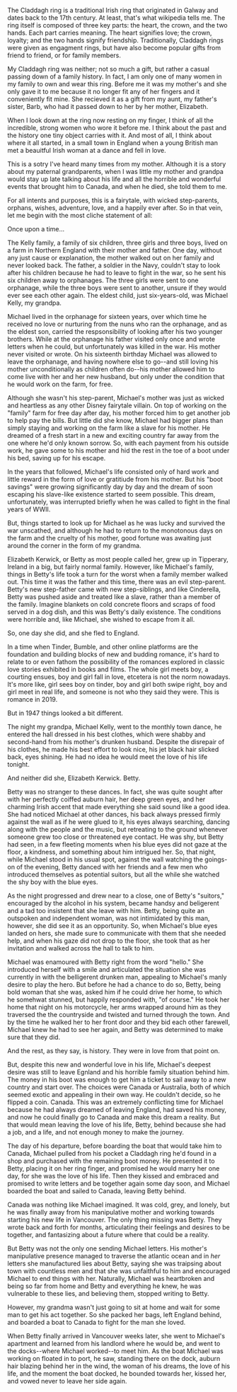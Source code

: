 The Claddagh ring is a traditional Irish ring that originated in Galway and dates back to the 17th century. At least, that's what wikipedia tells me. The ring itself is composed of three key parts: the heart, the crown, and the two hands. Each part carries meaning. The heart signifies love; the crown, loyalty; and the two hands signify friendship. Traditionally, Claddagh rings were given as engagment rings, but have also become popular gifts from friend to friend, or for family members. 

My Claddagh ring was neither; not so much a gift, but rather a casual passing down of a family history. In fact, I am only one of many women in my family to own and wear this ring. Before me it was my mother's and she only gave it to me because it no longer fit any of her fingers and it conveniently fit mine. She recieved it as a gift from my aunt, my father's sister, Barb, who had it passed down to her by her mother, Elizabeth. 

When I look down at the ring now resting on my finger, I think of all the incredible, strong women who wore it before me. I think about the past and the history one tiny object carries with it. And most of all, I think about where it all started, in a small town in England when a young British man met a beauitful Irish woman at a dance and fell in love. 

This is a sotry I've heard many times from my mother. Although it is a story about my paternal grandparents, when I was little my mother and grandpa would stay up late talking about his life and all the horrible and wonderful events that brought him to Canada, and when he died, she told them to me. 

For all intents and purposes, this is a fairytale, with wicked step-parents, orphans, wishes, adventure, love, and a happily ever after. So in that vein, let me begin with the most cliche statement of all:

Once upon a time...

The Kelly family, a family of six children, three girls and three boys, lived on a farm in Northern England with their mother and father. One day, without any just cause or explanation, the mother walked out on her family and never looked back. The father, a soldier in the Navy, couldn't stay to look after his children because he had to leave to fight in the war, so he sent his six children away to orphanages. The three girls were sent to one orphanage, while the three boys were sent to another, unsure if they would ever see each other again. The eldest child, just six-years-old, was Michael Kelly, my grandpa. 

Michael lived in the orphanage for sixteen years, over which time he received no love or nurturing from the nuns who ran the orphanage, and as the eldest son, carried the respsonsibility of looking after his two younger brothers. While at the orphanage his father visited only once and wrote letters when he could, but unfortunately was killed in the war. His mother never visited or wrote. On his sixteenth birthday Michael was allowed to leave the orphanage, and having nowhere else to go--and still loving his mother unconditionally as children often do--his mother allowed him to come live with her and her new husband, but only under the condition that he would work on the farm, for free. 

Although she wasn't his step-parent, Michael's mother was just as wicked and heartless as any other Disney fairytale villain. On top of working on the "family" farm for free day after day, his mother forced him to get another job to help pay the bills. But little did she know, Michael had bigger plans than simply staying and working on the farm like a slave for his mother. He dreamed of a fresh start in a new and exciting country far away from the one where he'd only known sorrow. So, with each payment from his outside work, he gave some to his mother and hid the rest in the toe of a boot under his bed, saving up for his escape. 

In the years that followed, Michael's life consisted only of hard work and little reward in the form of love or gratitiude from his mother. But his "boot savings" were growing significantly day by day and the dream of soon escaping his slave-like existence started to seem possible. This dream, unfortunately, was interrupted briefly when he was called to fight in the final years of WWII. 

But, things started to look up for Michael as he was lucky and survived the war unscathed, and although he had to return to the monotonous days on the farm and the cruelty of his mother, good fortune was awaiting just around the corner in the form of my grandma. 

Elizabeth Kerwick, or Betty as most people called her, grew up in Tipperary, Ireland in a big, but fairly normal family. However, like Michael's family, things in Betty's life took a turn for the worst when a family member walked out. This time it was the father and this time, there was an evil step-parent. Betty's new step-father came with new step-siblings, and like Cinderella, Betty was pushed aside and treated like a slave, rather than a member of the family. Imagine blankets on cold concrete floors and scraps of food served in a dog dish, and this was Betty's daily existence. The conditions were horrible and, like Michael, she wished to escape from it all. 

So, one day she did, and she fled to England. 

In a time when Tinder, Bumble, and other online platforms are the foundation and building blocks of new and budding romance, it's hard to relate to or even fathom the possibility of the romances explored in classic love stories exhibited in books and films. The whole girl meets boy, a courting ensues, boy and girl fall in love, etcetera is not the norm nowadays. It's more like, girl sees boy on tinder, boy and girl both swipe right, boy and girl meet in real life, and someone is not who they said they were. This is romance in 2019. 

But in 1947 things looked a bit different. 

The night my grandpa, Michael Kelly, went to the monthly town dance, he entered the hall dressed in his best clothes, which were shabby and second-hand from his mother's drunken husband. Despite the disrepair of his clothes, he made his best effort to look nice, his jet black hair slicked back, eyes shining. He had no idea he would meet the love of his life tonight. 

And neither did she, Elizabeth Kerwick. Betty.

Betty was no stranger to these dances. In fact, she was quite sought after with her perfectly coiffed auburn hair, her deep green eyes, and her charming Irish accent that made everything she said sound like a good idea. She had noticed Michael at other dances, his back always pressed firmly against the wall as if he were glued to it, his eyes always searching, dancing along with the people and the music, but retreating to the ground whenever someone grew too close or threatened eye contact. He was shy, but Betty had seen, in a few fleeting moments when his blue eyes did not gaze at the floor, a kindness, and something about him intrigued her. So, that night, while Michael stood in his usual spot, against the wall watching the goings-on of the evening, Betty danced with her friends and a few men who introduced themselves as potential suitors, but all the while she watched the shy boy with the blue eyes. 

As the night progressed and drew near to a close, one of Betty's "suitors," encouraged by the alcohol in his system, became handsy and beligerent and a tad too insistent that she leave with him. Betty, being quite an outspoken and independent woman, was not intimidated by this man, however, she did see it as an opportunity. So, when Michael's blue eyes landed on hers, she made sure to communicate with them that she needed help, and when his gaze did not drop to the floor, she took that as her invitation and walked across the hall to talk to him. 

Michael was enamoured with Betty right from the word "hello." She introduced herself with a smile and articulated the situation she was currently in with the belligerent drunken man, appealing to Michael's manly desire to play the hero. But before he had a chance to do so, Betty, being bold woman that she was, asked him if he could drive her home, to which he somehwat stunned, but happily responded with, "of course." He took her home that night on his motorcycle, her arms wrapped around him as they traversed the the countryside and twisted and turned through the town. And by the time he walked her to her front door and they bid each other farewell, Michael knew he had to see her again, and Betty was determined to make sure that they did. 

And the rest, as they say, is history. They were in love from that point on. 

But, despite this new and wonderful love in his life, Michael's deepest desire was still to leave Egnland and his horrible family situation behind him. The money in his boot was enough to get him a ticket to sail away to a new country and start over. The choices were Canada or Australia, both of which seemed exotic and appealing in their own way. He couldn't decide, so he flipped a coin. Canada. This was an extremely conflicting time for Michael because he had always dreamed of leaving England, had saved his money, and now he could finally go to Canada and make this dream a reality. But that would mean leaving the love of his life, Betty, behind because she had a job, and a life, and not enough money to make the journey. 

The day of his departure, before boarding the boat that would take him to Canada, Michael pulled from his pocket a Claddagh ring he'd found in a shop and purchased with the remaining boot money. He presented it to Betty, placing it on her ring finger, and promised he would marry her one day, for she was the love of his life. Then they kissed and embraced and promised to write letters and be together again some day soon, and Michael boarded the boat and sailed to Canada, leaving Betty behind. 

Canada was nothing like Michael imagined. It was cold, grey, and lonely, but he was finally away from his manipulative mother and working towards starting his new life in Vancouver. The only thing missing was Betty. They wrote back and forth for months, articulating their feelings and desires to be together, and fantasizing about a future where that could be a reality. 

But Betty was not the only one sending Michael letters. His mother's manipulative presence managed to traverse the atlantic ocean and in *her* letters she manufactured lies about Betty, saying she was traipsing about town with countless men and that she was unfaithful to him and encouraged Michael to end things with her. Naturally, Michael was heartbroken and being so far from home and Betty and everything he knew, he was vulnerable to these lies, and believing them, stopped writing to Betty. 

However, my grandma wasn't just going to sit at home and wait for some man to get his act together. So she packed her bags, left England behind, and boarded a boat to Canada to fight for the man she loved. 

When Betty finally arrived in Vancouver weeks later, she went to Michael's apartment and learned from his landlord where he would be, and went to the docks--where Michael worked--to meet him. As the boat Michael was working on floated in to port, he saw, standing there on the dock, auburn hair blazing behind her in the wind, the woman of his dreams, the love of his life, and the moment the boat docked, he bounded towards her, kissed her, and vowed never to leave her side again. 


